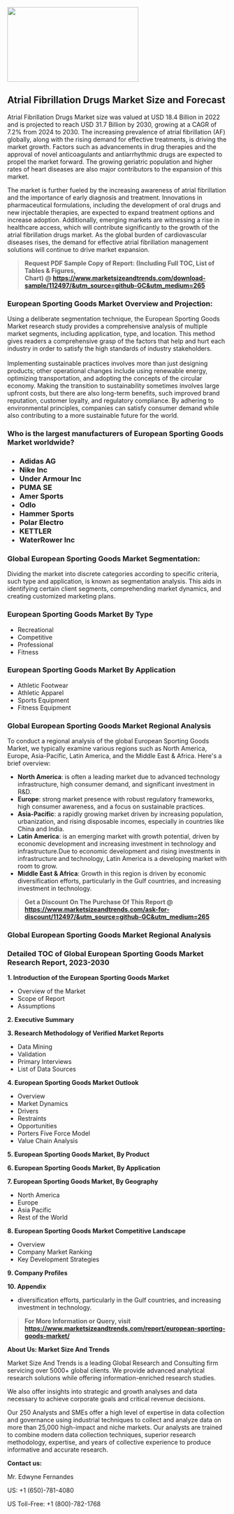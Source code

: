<p><img class="alignnone size-medium wp-image-20088" src="https://ffe5etoiles.com/wp-content/uploads/2024/12/MST1-300x171.png" alt="" width="300" height="171" /></p><h2>Atrial Fibrillation Drugs Market Size and Forecast</h2><p>Atrial Fibrillation Drugs Market size was valued at USD 18.4 Billion in 2022 and is projected to reach USD 31.7 Billion by 2030, growing at a CAGR of 7.2% from 2024 to 2030. The increasing prevalence of atrial fibrillation (AF) globally, along with the rising demand for effective treatments, is driving the market growth. Factors such as advancements in drug therapies and the approval of novel anticoagulants and antiarrhythmic drugs are expected to propel the market forward. The growing geriatric population and higher rates of heart diseases are also major contributors to the expansion of this market.</p><p>The market is further fueled by the increasing awareness of atrial fibrillation and the importance of early diagnosis and treatment. Innovations in pharmaceutical formulations, including the development of oral drugs and new injectable therapies, are expected to expand treatment options and increase adoption. Additionally, emerging markets are witnessing a rise in healthcare access, which will contribute significantly to the growth of the atrial fibrillation drugs market. As the global burden of cardiovascular diseases rises, the demand for effective atrial fibrillation management solutions will continue to drive market expansion.</p></p><blockquote id="" class=""><strong>Request PDF Sample Copy of Report: (Including Full TOC, List of Tables &amp; Figures, Chart)&nbsp;@&nbsp;<strong><a href="https://www.marketsizeandtrends.com/download-sample/112497/&utm_source=github-GC&utm_medium=265" target="_blank">https://www.marketsizeandtrends.com/download-sample/112497/&utm_source=github-GC&utm_medium=265</a></strong></strong></blockquote><h3 id="" class="">European Sporting Goods Market&nbsp;Overview and Projection:</h3><p id="" class="">Using a deliberate segmentation technique, the European Sporting Goods Market research study provides a comprehensive analysis of multiple market segments, including application, type, and location. This method gives readers a comprehensive grasp of the factors that help and hurt each industry in order to satisfy the high standards of industry stakeholders. <br /> <br />Implementing sustainable practices involves more than just designing products; other operational changes include using renewable energy, optimizing transportation, and adopting the concepts of the circular economy. Making the transition to sustainability sometimes involves large upfront costs, but there are also long-term benefits, such improved brand reputation, customer loyalty, and regulatory compliance. By adhering to environmental principles, companies can satisfy consumer demand while also contributing to a more sustainable future for the world.</p><h3 id="" class="">Who is the largest manufacturers of&nbsp;European Sporting Goods Market worldwide?</h3><h3 class=""><p><ul><li>Adidas AG </li><li> Nike Inc </li><li> Under Armour Inc </li><li> PUMA SE </li><li> Amer Sports </li><li> Odlo </li><li> Hammer Sports </li><li> Polar Electro </li><li> KETTLER </li><li> WaterRower Inc</li></ul></p></h3><h3 id="" class="">Global&nbsp;European Sporting Goods Market Segmentation:</h3><p id="" class="">Dividing the market into discrete categories according to specific criteria, such type and application, is known as segmentation analysis. This aids in identifying certain client segments, comprehending market dynamics, and creating customized marketing plans.</p><h3 id="" class="">European Sporting Goods Market&nbsp;By Type</h3><p><p><ul><li>Recreational </li><li> Competitive </li><li> Professional </li><li> Fitness</p></li></ul></p></p><h3 id="" class="">European Sporting Goods Market&nbsp;By Application</h3><p class=""><p><ul><li>Athletic Footwear </li><li> Athletic Apparel </li><li> Sports Equipment </li><li> Fitness Equipment</li></ul></p></p><h3 id="" class="">Global European Sporting Goods Market Regional Analysis</h3><p id="" class="">To conduct a regional analysis of the global European Sporting Goods Market, we typically examine various regions such as North America, Europe, Asia-Pacific, Latin America, and the Middle East &amp; Africa. Here's a brief overview:</p><ul><li><strong>North America</strong>: is often a leading market due to advanced technology infrastructure, high consumer demand, and significant investment in R&amp;D.</li><li><strong>Europe</strong>: strong market presence with robust regulatory frameworks, high consumer awareness, and a focus on sustainable practices.</li><li><strong>Asia-Pacific</strong>: a rapidly growing market driven by increasing population, urbanization, and rising disposable incomes, especially in countries like China and India.</li><li><strong>Latin America</strong>: is an emerging market with growth potential, driven by economic development and increasing investment in technology and infrastructure.Due to economic development and rising investments in infrastructure and technology, Latin America is a developing market with room to grow.</li><li><strong>Middle East &amp; Africa</strong>: Growth in this region is driven by economic diversification efforts, particularly in the Gulf countries, and increasing investment in technology.</li></ul><blockquote id="" class=""><strong>Get a Discount On The Purchase Of This Report @ <strong><a href="https://www.marketsizeandtrends.com/ask-for-discount/112497/&utm_source=github-GC&utm_medium=265" target="_blank">https://www.marketsizeandtrends.com/ask-for-discount/112497/&utm_source=github-GC&utm_medium=265</a></strong></strong></blockquote><h3 id="" class="">Global European Sporting Goods Market Regional Analysis</h3><h3 id="" class="">Detailed TOC of Global European Sporting Goods Market Research Report, 2023-2030</h3><p id="" class=""><strong>1. Introduction of the European Sporting Goods Market</strong></p><ul><li>Overview of the Market</li><li>Scope of Report</li><li>Assumptions</li></ul><p id="" class=""><strong>2. Executive Summary</strong></p><p id="" class=""><strong>3. Research Methodology of Verified Market Reports</strong></p><ul><li>Data Mining</li><li>Validation</li><li>Primary Interviews</li><li>List of Data Sources</li></ul><p id="" class=""><strong>4. European Sporting Goods Market Outlook</strong></p><ul><li>Overview</li><li>Market Dynamics</li><li>Drivers</li><li>Restraints</li><li>Opportunities</li><li>Porters Five Force Model</li><li>Value Chain Analysis</li></ul><p id="" class=""><strong>5. European Sporting Goods Market, By Product</strong></p><p id="" class=""><strong>6. European Sporting Goods Market, By Application</strong></p><p id="" class=""><strong>7. European Sporting Goods Market, By Geography</strong></p><ul><li>North America</li><li>Europe</li><li>Asia Pacific</li><li>Rest of the World</li></ul><p id="" class=""><strong>8. European Sporting Goods Market Competitive Landscape</strong></p><ul><li>Overview</li><li>Company Market Ranking</li><li>Key Development Strategies</li></ul><p id="" class=""><strong>9. Company Profiles</strong></p><p id="" class=""><strong>10. Appendix</strong></p><ul><li>diversification efforts, particularly in the Gulf countries, and increasing investment in technology.</li></ul><blockquote id="" class=""><strong>For More Information or Query, visit <strong><strong><a href="https://www.marketsizeandtrends.com/report/european-sporting-goods-market/" target="_blank">https://www.marketsizeandtrends.com/report/european-sporting-goods-market/</a></strong></strong></strong></blockquote><p id="" class=""><strong>About Us: Market Size And Trends</strong></p><p id="" class="">Market Size And Trends is a leading Global Research and Consulting firm servicing over 5000+ global clients. We provide advanced analytical research solutions while offering information-enriched research studies.</p><p id="" class="">We also offer insights into strategic and growth analyses and data necessary to achieve corporate goals and critical revenue decisions.</p><p id="" class="">Our 250 Analysts and SMEs offer a high level of expertise in data collection and governance using industrial techniques to collect and analyze data on more than 25,000 high-impact and niche markets. Our analysts are trained to combine modern data collection techniques, superior research methodology, expertise, and years of collective experience to produce informative and accurate research.</p><p id="" class=""><strong>Contact us:</strong></p><p id="" class="">Mr. Edwyne Fernandes</p><p id="" class="">US: +1 (650)-781-4080</p><p id="" class="">US Toll-Free: +1 (800)-782-1768</p>
